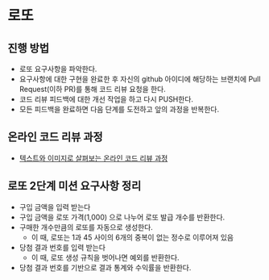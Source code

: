 # 로또
## 진행 방법
* 로또 요구사항을 파악한다.
* 요구사항에 대한 구현을 완료한 후 자신의 github 아이디에 해당하는 브랜치에 Pull Request(이하 PR)를 통해 코드 리뷰 요청을 한다.
* 코드 리뷰 피드백에 대한 개선 작업을 하고 다시 PUSH한다.
* 모든 피드백을 완료하면 다음 단계를 도전하고 앞의 과정을 반복한다.

## 온라인 코드 리뷰 과정
* [텍스트와 이미지로 살펴보는 온라인 코드 리뷰 과정](https://github.com/next-step/nextstep-docs/tree/master/codereview)

## 로또 2단계 미션 요구사항 정리
* 구입 금액을 입력 받는다
* 구입 금액을 로또 가격(1,000) 으로 나누어 로또 발급 개수를 반환한다.
* 구매한 개수만큼의 로또를 자동으로 생성한다.
  * 이 때, 로또는 1과 45 사이의 6개의 중복이 없는 정수로 이루어져 있음
* 당첨 결과 번호를 입력 받는다
  * 이 때, 로또 생성 규칙을 벗어나면 예외를 반환한다.
* 당첨 결과 번호를 기반으로 결과 통계와 수익률을 반환한다.